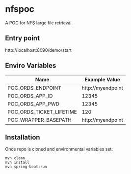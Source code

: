# nfspoc
A POC for NFS large file retrieval.  
  
## Entry point
http://localhost:8090/demo/start

## Enviro Variables
| Name  | Example Value |
| ------------- | ------------- |
| POC_ORDS_ENDPOINT  | http://myendpoint  |
| POC_ORDS_APP_ID  | 12345  |
| POC_ORDS_APP_PWD | 12345  |
| POC_ORDS_TICKET_LIFETIME  | 120  |
| POC_WRAPPER_BASEPATH | http://myendpoint |

## Installation
Once repo is cloned and environmental variables set:
```
mvn clean
mvn install
mvn spring-boot:run
```  


 
